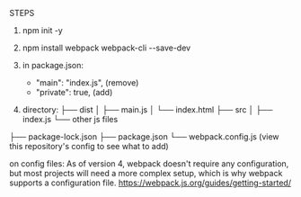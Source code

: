 STEPS 
1. npm init -y
2. npm install webpack webpack-cli --save-dev
3. in package.json: 
    -  "main": "index.js", (remove)
    +  "private": true, (add)

4. directory: 
├── dist
│   ├── main.js
│   └── index.html
├── src
│   ├── index.js 
    └── other js files 

├── package-lock.json
├── package.json
└── webpack.config.js (view this repository's config to see what to add)

on config files: 
As of version 4, webpack doesn't require any configuration, but most projects will need a more complex setup, which is why webpack supports a configuration file.
https://webpack.js.org/guides/getting-started/

